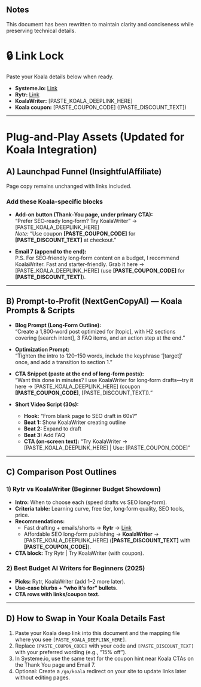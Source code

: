 ## Notes
This document has been rewritten to maintain clarity and conciseness while preserving technical details.

# 🔒 Link Lock
Paste your Koala details below when ready.

- **Systeme.io:** [Link](https://systeme.io/?sa=sa0238900402f072313107c74cdb59f0c791091516)
- **Rytr:** [Link](https://rytr.me/?via=ashley-golemme)
- **KoalaWriter:** [PASTE_KOALA_DEEPLINK_HERE]
- **Koala coupon:** [PASTE_COUPON_CODE] ([PASTE_DISCOUNT_TEXT])

---

# Plug‑and‑Play Assets (Updated for Koala Integration)

## A) Launchpad Funnel (InsightfulAffiliate)
Page copy remains unchanged with links included.

### Add these Koala‑specific blocks

- **Add‑on button (Thank‑You page, under primary CTA):**  
  “Prefer SEO‑ready long‑form? Try KoalaWriter” → [PASTE_KOALA_DEEPLINK_HERE]  
  _Note:_ “Use coupon **[PASTE_COUPON_CODE]** for **[PASTE_DISCOUNT_TEXT]** at checkout.”

- **Email 7 (append to the end):**  
  P.S. For SEO‑friendly long‑form content on a budget, I recommend KoalaWriter. Fast and starter-friendly. Grab it here → [PASTE_KOALA_DEEPLINK_HERE] (use **[PASTE_COUPON_CODE]** for **[PASTE_DISCOUNT_TEXT]**).

---

## B) Prompt‑to‑Profit (NextGenCopyAI) — Koala Prompts & Scripts

- **Blog Prompt (Long‑Form Outline):**  
  “Create a 1,800‑word post optimized for [topic], with H2 sections covering [search intent], 3 FAQ items, and an action step at the end.”

- **Optimization Prompt:**  
  “Tighten the intro to 120–150 words, include the keyphrase ‘[target]’ once, and add a transition to section 1.”

- **CTA Snippet (paste at the end of long‑form posts):**  
  “Want this done in minutes? I use KoalaWriter for long‑form drafts—try it here → [PASTE_KOALA_DEEPLINK_HERE] (coupon **[PASTE_COUPON_CODE]**, [PASTE_DISCOUNT_TEXT]).”

- **Short Video Script (30s):**  
  - **Hook:** “From blank page to SEO draft in 60s?”  
  - **Beat 1:** Show KoalaWriter creating outline  
  - **Beat 2:** Expand to draft  
  - **Beat 3:** Add FAQ  
  - **CTA (on‑screen text):** “Try KoalaWriter → [PASTE_KOALA_DEEPLINK_HERE] | Use: [PASTE_COUPON_CODE]”

---

## C) Comparison Post Outlines

### 1) Rytr vs KoalaWriter (Beginner Budget Showdown)
- **Intro:** When to choose each (speed drafts vs SEO long‑form).  
- **Criteria table:** Learning curve, free tier, long‑form quality, SEO tools, price.  
- **Recommendations:**  
  - Fast drafting + emails/shorts → **Rytr** → [Link](https://rytr.me/?via=ashley-golemme)  
  - Affordable SEO long‑form publishing → **KoalaWriter** → [PASTE_KOALA_DEEPLINK_HERE] (**[PASTE_DISCOUNT_TEXT]** with **[PASTE_COUPON_CODE]**).  
- **CTA block:** Try Rytr | Try KoalaWriter (with coupon).

### 2) Best Budget AI Writers for Beginners (2025)
- **Picks:** Rytr, KoalaWriter (add 1–2 more later).  
- **Use‑case blurbs + “who it’s for” bullets.**  
- **CTA rows with links/coupon text.**

---

## D) How to Swap in Your Koala Details Fast
1. Paste your Koala deep link into this document and the mapping file where you see `[PASTE_KOALA_DEEPLINK_HERE]`.  
2. Replace `[PASTE_COUPON_CODE]` with your code and `[PASTE_DISCOUNT_TEXT]` with your preferred wording (e.g., “15% off”).  
3. In Systeme.io, use the same text for the coupon hint near Koala CTAs on the Thank You page and Email 7.  
4. Optional: Create a `/go/koala` redirect on your site to update links later without editing pages.